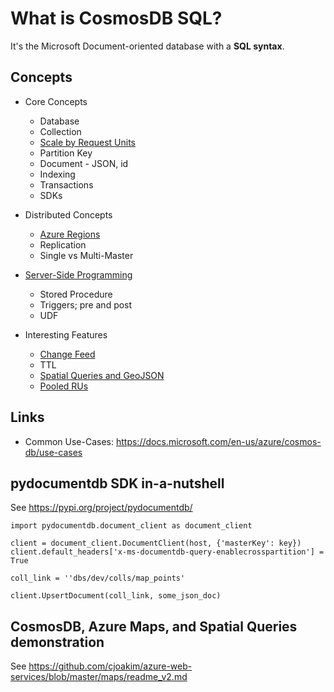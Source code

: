 # What is CosmosDB SQL?

It's the Microsoft Document-oriented database with a **SQL syntax**.

## Concepts

- Core Concepts
  - Database
  - Collection
  - [Scale by Request Units](https://docs.microsoft.com/en-us/azure/cosmos-db/request-units)
  - Partition Key
  - Document - JSON, id
  - Indexing
  - Transactions
  - SDKs

- Distributed Concepts
  - [Azure Regions](https://azure.microsoft.com/en-us/global-infrastructure/regions/)
  - Replication
  - Single vs Multi-Master

- [Server-Side Programming](https://docs.microsoft.com/en-us/azure/cosmos-db/stored-procedures-triggers-udfs)
  - Stored Procedure
  - Triggers; pre and post
  - UDF

- Interesting Features
  - [Change Feed](https://docs.microsoft.com/en-us/azure/cosmos-db/change-feed)
  - TTL
  - [Spatial Queries and GeoJSON](https://docs.microsoft.com/en-us/azure/cosmos-db/geospatial)
  - [Pooled RUs](https://docs.microsoft.com/en-us/azure/cosmos-db/set-throughput)

## Links

- Common Use-Cases: https://docs.microsoft.com/en-us/azure/cosmos-db/use-cases

## pydocumentdb SDK in-a-nutshell

See https://pypi.org/project/pydocumentdb/

```
import pydocumentdb.document_client as document_client

client = document_client.DocumentClient(host, {'masterKey': key})
client.default_headers['x-ms-documentdb-query-enablecrosspartition'] = True

coll_link = ''dbs/dev/colls/map_points'

client.UpsertDocument(coll_link, some_json_doc)
```

## CosmosDB, Azure Maps, and Spatial Queries demonstration

See https://github.com/cjoakim/azure-web-services/blob/master/maps/readme_v2.md
